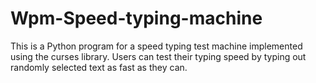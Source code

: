 # Wpm-Speed-typing-machine
This is a Python program for a speed typing test machine implemented using the curses library. Users can test their typing speed by typing out randomly selected text as fast as they can.
